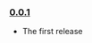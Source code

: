 ### [0.0.1](https://github.com/ileri/steam-web-api-build-url/releases/tag/v0.0.1)

- The first release
